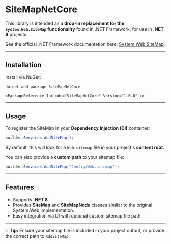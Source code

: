 # SiteMapNetCore

This library is intended as a **drop-in replacement for the `System.Web.SiteMap` functionality** found in .NET Framework, for use in **.NET 8** projects.

See the official .NET Framework documentation here: [System.Web.SiteMap](https://learn.microsoft.com/en-us/dotnet/api/system.web.sitemap?view=netframework-4.8.1).

---

## Installation

Install via NuGet:

```bash
dotnet add package SiteMapNetCore
```

```package reference
<PackageReference Include="SiteMapNetCore" Version="1.0.0" />
```
---

## Usage

To register the SiteMap in your **Dependency Injection (DI)** container:

```csharp
builder.Services.AddSiteMap();
```

By default, this will look for a `Web.sitemap` file in your project's **content root**.

You can also provide a **custom path** to your sitemap file:

```csharp
builder.Services.AddSiteMap("Config/Web.sitemap");
```

---

## Features

* Supports **.NET 8**
* Provides **SiteMap** and **SiteMapNode** classes similar to the original System.Web implementation.
* Easy integration via DI with optional custom sitemap file path.

---


💡 **Tip:** Ensure your sitemap file is included in your project output, or provide the correct path to `AddSiteMap`.

